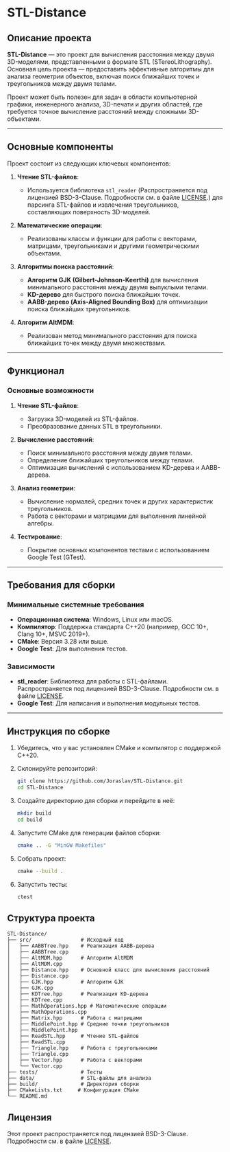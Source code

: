 # STL-Distance

## Описание проекта

**STL-Distance** — это проект для вычисления расстояния между двумя 3D-моделями, представленными в формате STL (STereoLithography). Основная цель проекта — предоставить эффективные алгоритмы для анализа геометрии объектов, включая поиск ближайших точек и треугольников между двумя телами.

Проект может быть полезен для задач в области компьютерной графики, инженерного анализа, 3D-печати и других областей, где требуется точное вычисление расстояний между сложными 3D-объектами.

---

## Основные компоненты

Проект состоит из следующих ключевых компонентов:

1. **Чтение STL-файлов**:
   - Используется библиотека `stl_reader` (Распространяется под лицензией BSD-3-Clause. Подробности см. в файле [LICENSE](./lib/stl_reader/LICENSE).) для парсинга STL-файлов и извлечения треугольников, составляющих поверхность 3D-моделей.

2. **Математические операции**:
   - Реализованы классы и функции для работы с векторами, матрицами, треугольниками и другими геометрическими объектами.

3. **Алгоритмы поиска расстояний**:
   - **Алгоритм GJK (Gilbert-Johnson-Keerthi)** для вычисления минимального расстояния между двумя выпуклыми телами.
   - **KD-дерево** для быстрого поиска ближайших точек.
   - **AABB-дерево (Axis-Aligned Bounding Box)** для оптимизации поиска ближайших треугольников.

4. **Алгоритм AltMDM**:
   - Реализован метод минимального расстояния для поиска ближайших точек между двумя множествами.

---

## Функционал

### Основные возможности

1. **Чтение STL-файлов**:
   - Загрузка 3D-моделей из STL-файлов.
   - Преобразование данных STL в треугольники.

2. **Вычисление расстояний**:
   - Поиск минимального расстояния между двумя телами.
   - Определение ближайших треугольников между телами.
   - Оптимизация вычислений с использованием KD-дерева и AABB-дерева.

3. **Анализ геометрии**:
   - Вычисление нормалей, средних точек и других характеристик треугольников.
   - Работа с векторами и матрицами для выполнения линейной алгебры.

4. **Тестирование**:
   - Покрытие основных компонентов тестами с использованием Google Test (GTest).

---

## Требования для сборки

### Минимальные системные требования

- **Операционная система**: Windows, Linux или macOS.
- **Компилятор**: Поддержка стандарта C++20 (например, GCC 10+, Clang 10+, MSVC 2019+).
- **CMake**: Версия 3.28 или выше.
- **Google Test**: Для выполнения тестов.

### Зависимости

- **stl_reader**: Библиотека для работы с STL-файлами. Распространяется под лицензией BSD-3-Clause. Подробности см. в файле [LICENSE](./lib/stl_reader/LICENSE).
- **Google Test**: Для написания и выполнения модульных тестов.

---

## Инструкция по сборке

1. Убедитесь, что у вас установлен CMake и компилятор с поддержкой C++20.
2. Склонируйте репозиторий:

   ```bash
   git clone https://github.com/Joraslav/STL-Distance.git
   cd STL-Distance
   ```

3. Создайте директорию для сборки и перейдите в неё:

   ```bash
   mkdir build
   cd build
   ```

4. Запустите CMake для генерации файлов сборки:

   ```bash
   cmake .. -G "MinGW Makefiles"
   ```

5. Собрать проект:

   ```bash
   сmake --build .
   ```

6. Запустить тесты:

   ```bash
   ctest
   ```

## Структура проекта

```plaintext
STL-Distance/
├── src/                # Исходный код
│   ├── AABBTree.hpp    # Реализация AABB-дерева
│   ├── AABBTree.cpp
│   ├── AltMDM.hpp      # Алгоритм AltMDM
│   ├── AltMDM.cpp
│   ├── Distance.hpp    # Основной класс для вычисления расстояний
│   ├── Distance.cpp
│   ├── GJK.hpp         # Алгоритм GJK
│   ├── GJK.cpp
│   ├── KDTree.hpp      # Реализация KD-дерева
│   ├── KDTree.cpp
│   ├── MathOperations.hpp # Математические операции
│   ├── MathOperations.cpp
│   ├── Matrix.hpp      # Работа с матрицами
│   ├── MiddlePoint.hpp # Средние точки треугольников
│   ├── MiddlePoint.hpp
│   ├── ReadSTL.hpp     # Чтение STL-файлов
│   ├── ReadSTL.cpp
│   ├── Triangle.hpp    # Работа с треугольниками
│   ├── Triangle.cpp
│   ├── Vector.hpp      # Работа с векторами
│   └── Vector.cpp      
├── tests/              # Тесты
├── data/               # STL-файлы для анализа
├── build/              # Директория сборки
├── CMakeLists.txt     # Конфигурация CMake
└── README.md 
```

## Лицензия

Этот проект распространяется под лицензией BSD-3-Clause. Подробности см. в файле [LICENSE](./LICENSE).
